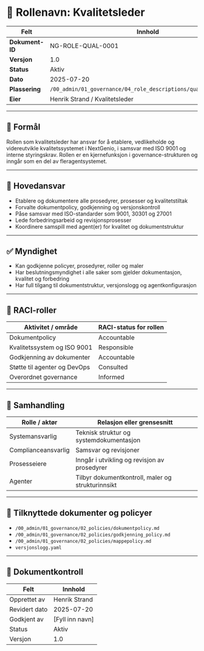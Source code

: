 # 👤 Rollenavn: Kvalitetsleder

| Felt             | Innhold                                                        |
|------------------|-----------------------------------------------------------------|
| **Dokument-ID**  | NG-ROLE-QUAL-0001                                              |
| **Versjon**      | 1.0                                                             |
| **Status**       | Aktiv                                                           |
| **Dato**         | 2025-07-20                                                      |
| **Plassering**   | `/00_admin/01_governance/04_role_descriptions/quality_manager.md` |
| **Eier**         | Henrik Strand / Kvalitetsleder                                  |

---

## 🎯 Formål

Rollen som kvalitetsleder har ansvar for å etablere, vedlikeholde og videreutvikle kvalitetssystemet i NextGenio, i samsvar med ISO 9001 og interne styringskrav. Rollen er en kjernefunksjon i governance-strukturen og inngår som en del av fleragentsystemet.

---

## 🧭 Hovedansvar

- Etablere og dokumentere alle prosedyrer, prosesser og kvalitetstiltak
- Forvalte dokumentpolicy, godkjenning og versjonskontroll
- Påse samsvar med ISO-standarder som 9001, 30301 og 27001
- Lede forbedringsarbeid og revisjonsprosesser
- Koordinere samspill med agent(er) for kvalitet og dokumentstruktur

---

## ✅ Myndighet

- Kan godkjenne policyer, prosedyrer, roller og maler
- Har beslutningsmyndighet i alle saker som gjelder dokumentasjon, kvalitet og forbedring
- Har full tilgang til dokumentstruktur, versjonslogg og agentkonfigurasjon

---

## 📌 RACI-roller

| Aktivitet / område                     | RACI-status for rollen |
|----------------------------------------|--------------------------|
| Dokumentpolicy                         | Accountable              |
| Kvalitetssystem og ISO 9001            | Responsible              |
| Godkjenning av dokumenter              | Accountable              |
| Støtte til agenter og DevOps           | Consulted                |
| Overordnet governance                  | Informed                 |

---

## 🔁 Samhandling

| Rolle / aktør        | Relasjon eller grensesnitt                         |
|----------------------|-----------------------------------------------------|
| Systemansvarlig      | Teknisk struktur og systemdokumentasjon            |
| Complianceansvarlig  | Samsvar og revisjoner                              |
| Prosesseiere         | Inngår i utvikling og revisjon av prosedyrer       |
| Agenter              | Tilbyr dokumentkontroll, maler og strukturinnsikt |

---

## 📎 Tilknyttede dokumenter og policyer

- `/00_admin/01_governance/02_policies/dokumentpolicy.md`
- `/00_admin/01_governance/02_policies/godkjenning_policy.md`
- `/00_admin/01_governance/02_policies/mappepolicy.md`
- `versjonslogg.yaml`

---

## 📄 Dokumentkontroll

| Felt            | Innhold                |
|-----------------|------------------------|
| Opprettet av    | Henrik Strand          |
| Revidert dato   | 2025-07-20             |
| Godkjent av     | [Fyll inn navn]        |
| Status          | Aktiv                  |
| Versjon         | 1.0                    |

